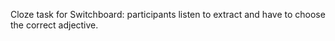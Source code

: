Cloze task for Switchboard: participants listen to extract and have to choose the correct adjective.

